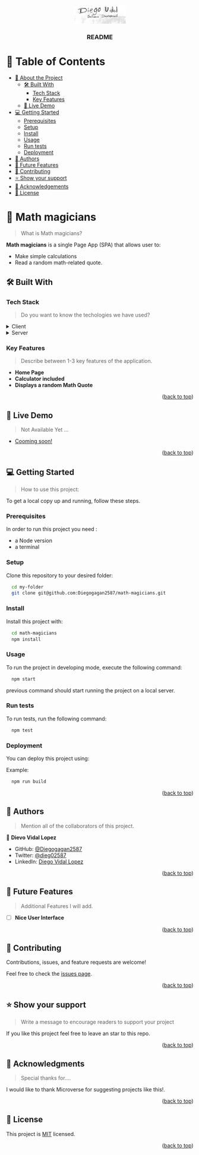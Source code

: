 <a name="readme-top"></a>
<div align="center">
  <img src="mylogo.png" alt="logo" width="140"  height="auto" />
  <br/>

  <h3><b>README</b></h3>

</div>

# 📗 Table of Contents

- [📖 About the Project](#about-project)
  - [🛠 Built With](#built-with)
    - [Tech Stack](#tech-stack)
    - [Key Features](#key-features)
  - [🚀 Live Demo](#live-demo)
- [💻 Getting Started](#getting-started)
  - [Prerequisites](#prerequisites)
  - [Setup](#setup)
  - [Install](#install)
  - [Usage](#usage)
  - [Run tests](#run-tests)
  - [Deployment](#deployment)
- [👥 Authors](#authors)
- [🔭 Future Features](#future-features)
- [🤝 Contributing](#contributing)
- [⭐️ Show your support](#support)
- [🙏 Acknowledgements](#acknowledgements)
- [📝 License](#license)

# 📖 Math magicians <a name="about-project"></a>

> What is Math magicians?

**Math magicians** is a single Page App (SPA) that allows user to:
- Make simple calculations
- Read a random math-related quote.

## 🛠 Built With <a name="built-with"></a>

### Tech Stack <a name="tech-stack"></a>

> Do you want to know the techologies we have used?

<details>
  <summary>Client</summary>
  <ul>
  <li><a href="https://reactjs.org/">HTML</a></li>
  <li><a href="https://reactjs.org/">CSS</a></li>
  <li><a href="https://reactjs.org/">JavaScript</a></li>
    <li><a href="https://reactjs.org/">React.js</a></li>
  </ul>
</details>

<details>
  <summary>Server</summary>
  <ul>
    <li><a href="https://pages.github.com/">GitHub Pages</a></li>
  </ul>
</details>


### Key Features <a name="key-features"></a>

> Describe between 1-3 key features of the application.

- **Home Page**
- **Calculator included**
- **Displays a random Math Quote**

<p align="right">(<a href="#readme-top">back to top</a>)</p>


## 🚀 Live Demo <a name="live-demo"></a>

> Not Available Yet ...

- [Cooming soon!](#)

<p align="right">(<a href="#readme-top">back to top</a>)</p>


## 💻 Getting Started <a name="getting-started"></a>

> How to use this project:

To get a local copy up and running, follow these steps.

### Prerequisites

In order to run this project you need :
- a Node version
- a terminal

### Setup

Clone this repository to your desired folder:

```sh
  cd my-folder
  git clone git@github.com:Diegogagan2587/math-magicians.git
```


### Install

Install this project with:

```sh
  cd math-magicians
  npm install
```
### Usage

To run the project in developing mode, execute the following command:

```sh
  npm start
```
previous command should start running the project on a local server.

### Run tests

To run tests, run the following command:


```sh
  npm test
```


### Deployment

You can deploy this project using:

Example:

```sh
  npm run build
```

<p align="right">(<a href="#readme-top">back to top</a>)</p>


## 👥 Authors <a name="authors"></a>

> Mention all of the collaborators of this project.

👤 **Dievo Vidal Lopez**

- GitHub: [@Diegogagan2587](https://github.com/Diegogagan2587)
- Twitter: [@dieg02587](https://twitter.com/dieg02587)
- LinkedIn: [Diego Vidal Lopez](https://www.linkedin.com/in/diego-vidal2587/?locale=en_US)

<p align="right">(<a href="#readme-top">back to top</a>)</p>


## 🔭 Future Features <a name="future-features"></a>

> Additional Features I will add.

- [ ] **Nice User Interface**


<p align="right">(<a href="#readme-top">back to top</a>)</p>



## 🤝 Contributing <a name="contributing"></a>

Contributions, issues, and feature requests are welcome!

Feel free to check the [issues page](https://github.com/Diegogagan2587/math-magicians/issues).

<p align="right">(<a href="#readme-top">back to top</a>)</p>


## ⭐️ Show your support <a name="support"></a>

> Write a message to encourage readers to support your project

If you like this project feel free to leave an star to this repo.

<p align="right">(<a href="#readme-top">back to top</a>)</p>


## 🙏 Acknowledgments <a name="acknowledgements"></a>

> Special thanks for....

I would like to thank Microverse for suggesting projects like this!.

<p align="right">(<a href="#readme-top">back to top</a>)</p>


## 📝 License <a name="license"></a>

This project is [MIT](./LICENSE) licensed.

<p align="right">(<a href="#readme-top">back to top</a>)</p>
